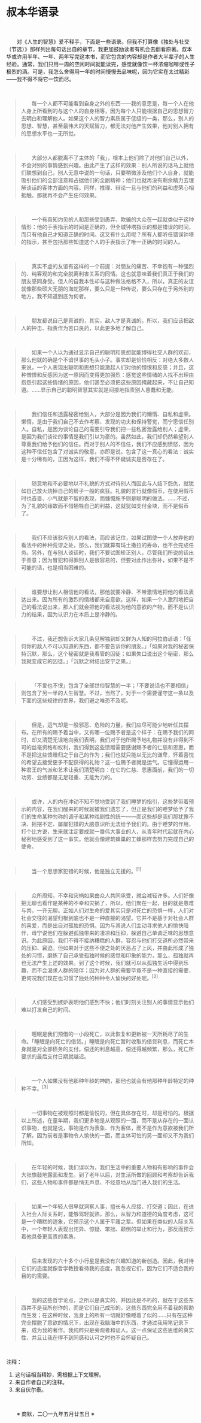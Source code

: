 # 叔本华语录

&emsp;&emsp;

&emsp;&emsp;对《人生的智慧》爱不释手，下面是一些语录。但我不打算像《独处与社交（节选）》那样列出每句话出自的章节。我更加鼓励读者有机会去翻看原著。叔本华或许用半年、一年、两年写完这本书，而它包含的内容却是作者大半辈子的人生经验。通常，我们只用一周的空闲时间就能读完，感觉就像饮一杯浓缩咖啡或性子极烈的酒。可是，我怎么舍得用一年的时间慢慢去品味呢，因为它实在太过精彩——我不得不将它一饮而尽。

&emsp;&emsp;

>&emsp;&emsp;每一个人都不可能看到自身之外的东西——我的意思是，每一个人在他人身上所看到的与这个人的自身相等，因为每个人只能根据自己的思想智力去明白和理解他人。如果这个人的智力素质属于低级的一类，那么，别人的思想、智慧，甚至最伟大的天赋智力，都无法对他产生效果，他对别人拥有的思想水平也一无所觉。

&emsp;&emsp;

>&emsp;&emsp;大部分人都脱离不了主体的「我」，根本上他们除了对他们自己以外，不会对别的事情感到兴趣。由此产生了这样的效果：别人所说的话马上就他们联想到自己，别人无意中说的一句话，只要稍微涉及他们个人自身，就能吸引他们的全部注意和占据他们的全副精神；他们也就再没有剩余精力去理解谈话的客体方面的内容。同样，推理、辩论一旦与他们的利益和虚荣心相抵触，那就再不会产生任何效果。

&emsp;&emsp;

>&emsp;&emsp;一个有真知灼见的人和那些受到愚弄、欺骗的大众在一起就类似于这种情形：他的手表指示的时间是正确的，但全城钟塔指示的都是错误的时间，而只有他自己才知道正确的时间。这又有什么用呢？所有人都听任错误钟塔的指示，甚至包括那些知道这个人的手表指示了唯一正确的时间的人。

&emsp;&emsp;

>&emsp;&emsp;真实不虚的友谊有这样的一个前提：对朋友的痛苦、不幸抱有一种强烈的、纯客观的和完全脱离利害关系的同情。这也就意味着我们真正于我们的朋友感同身受。但人的自我本性却与这种做法格格不入，所以，真正的友谊就像那些硕大无朋的海蛇那样，要么只是一种传说，要么只存在于另外别的地方，我不知道到底为何者。

&emsp;&emsp;

>&emsp;&emsp;朋友都说自己是真诚的，其实，敌人才是真诚的。所以，我们应该把敌人的抨击、指责作为苦口良药，以此更多地了解自己。

&emsp;&emsp;

>&emsp;&emsp;如果一个人以为通过显示自己的聪明和思想就能博得社交人群的欢迎，那么他就的确是个不谙世事的毛头小子。事实却是恰恰相反：对绝大多数人来说，一个人表现出聪明和思想只能激起人们对他的憎恨和反感；并且，这种憎恨和反感因为这一原因而变得更加强烈：感觉这些情绪的人找不出理由抱怨引起这些情绪的原因，他们甚至必须把这些原因掩藏起来，不让自己知道。……显示自己的聪明智慧其实就是间接地指责别人愚蠢和无能。

&emsp;&emsp;

>&emsp;&emsp;我们信任和透露秘密给别人，大部分是因为我们的懒惰、自私和虚荣。懒惰，是由于我们自己不去作考察、发现的功夫和保持警觉，而宁愿信任别人。自私，是因为谈论自己的需要引导我们把一些私密泄露给别人；虚荣，是因为我们谈论的事情是我们引以为豪的。虽然如此，我们却仍然希望别人尊重我们给予他们的信任。而对于别人的不信任，我们不应感到愤怒，因为这种不信任包含了对诚实的敬意，亦即是说，包含了这一真心的看法：诚实是十分稀有的，正因为这样，我们不得不怀疑诚实是否存在了。

&emsp;&emsp;

>&emsp;&emsp;随意地和不必要地以不礼貌的方式对待别人而因此与人结下怨仇，就犹如自己放火烧掉自己的房子一般的疯狂。礼貌的言行就像假币，在使用假币时也吝啬、小气就是不智的表现，而慷慨施予则是聪明的做法。……不过，为了礼貌的缘故而不惜牺牲自己的利益，这就犹如支付金块，而不是假币了。

&emsp;&emsp;

>&emsp;&emsp;我们不应该驳斥别人的看法，而应该记住，如果试图使一个人放弃他的看法中的种种荒谬之处，那么，我们就算有玛土撒拉的寿命，也不会完成任务。另外，在与别人谈话时，我们不要试图矫正别人，尽管我们所说的话出于善意；因为冒犯和得罪别人是很容易的，但要对此作出弥补，如果不是不可能的话，也是相当困难的。

&emsp;&emsp;

>&emsp;&emsp;谁要想让别人相信他的看法，那他就要冷静、不带激情地把他的看法表达出来。因为所有的激烈的情绪都来自意欲。这样，如果一个人激烈地把自己的看法说出来，那人们就会把他的看法视为他的意欲的产物，而不是认识力的结果，因为认识力在本质上是冷静的。

&emsp;&emsp;

>&emsp;&emsp;不过，我还想告诉大家几条见解独到却又鲜为人知的阿拉伯谚语：「任何你的敌人不可以知道的东西，都不要告诉你的朋友。」「如果对我的秘密保持沉默，那么，这个秘密就是我看管的囚徒；如果失口说出这个秘密，那么我就变成它的囚徒。」「沉默之树结出安宁之果。」

&emsp;&emsp;

>&emsp;&emsp;「不爱也不恨」包含了全部世俗智慧的一半；「不要说话也不要相信」则包含了另一半的人生智慧。不过，当然了，对于一个需要谨守这一条以及下面的这些规律的世界，我们避之唯恐不及呢。

&emsp;&emsp;

>&emsp;&emsp;但是，运气却是一股邪恶、危险的力量，我们应尽可能少地听任其摆布。在所有的赐予着当中，又有哪一位赐予者是这个样子：在赐予我们的同时，却又清楚无误地向我们表明，我们对于他所赐予地礼物并没有非得到不可的丝毫资格和权利，我们得到这些馈赠需要感谢赐予者的仁慈和恩惠，而不是把这些馈赠归之于自己的作为；我们也就只能以无比的谦卑，怀着喜悦的希望去接受更多不配获得的礼物？这一位赐予者就是运气。它懂得运用一种君王的气派和艺术让我们清楚明白：在它的仁慈、恩惠面前，我们的一切功劳、业绩都是无足轻重、无能为力的。

&emsp;&emsp;

>&emsp;&emsp;或许，人的内在冲动不知不觉地受到了我们睡梦的指引，这些梦带着预示的内容，在我们醒来的时候就被我们遗忘了，但正是我们的睡梦给予了我们的生命某种匀称的调子和某种戏剧性的统一——而这些却是我们那犹豫不决、摇摆不定、屡屡犯错的大脑意识所无法给予我们的。由于睡梦的作用，打个比方说，生来就注定要成就一番伟大事业的人，从青年时代起就在内心秘密地感受到了这一事实。他就会像建筑蜂巢的工蜂那样去努力完成自己的使命。

&emsp;&emsp;

>&emsp;&emsp;当一个思想家犯错的时候，他是独立无援的。<sup>[1]</sup>

&emsp;&emsp;

>&emsp;&emsp;众所周知，不幸和灾祸如果由众人共同承受，就会减轻许多。人们好像把无聊也看作是某种的不幸和灾祸了，所以，他们聚在一起，目的就是患难与共，一齐无聊。正如人们对生命的爱其实只是对死亡的恐惧一样，人们对社会交往的渴望归根到底也不是一种直接的渴望。它并不是基于对社会人群的喜爱，而是出自对孤独的恐惧。因为与其说人们主动寻求他人的愉快陪伴，毋宁说他们在躲避孤独带来的凄凉和压抑，躲避自己单调乏味的思想意识。为此原因，我们不得不接纳糟糕的人群，容忍与他们打交道所必然带来的压抑、窘迫。但如果对于这些不便之处的厌恶占了上风，并由此形成了独处的习惯，磨练了自己承受孤独时候的感觉和印象的能力，那么，孤独就再也无法产生上述的效果。到了这个时候，我们就可以从孤独生活中得到乐趣，而不会渴求人群的陪伴；因为对人群的需要毕竟不是一种直接的需要，更何况我们现在也习惯了独处的种种令人愉快的好处呢。<sup>[2]</sup>

&emsp;&emsp;

>&emsp;&emsp;人们感受到嫉妒表明他们感到不快；他们时刻关注别人的事情显示他们难以打发自己的时间。

&emsp;&emsp;

>&emsp;&emsp;睡眠是我们预借的一小段死亡，以此恢复和更新被一天所耗尽了的生命。「睡眠是向死亡的借贷。」睡眠是向死亡暂时收取的借贷利息，而死亡本身就是对全部债务的支付。偿还的利息越高，偿还得越频繁，那么，死亡所要求的最后支付日期就越迟。

&emsp;&emsp;

>&emsp;&emsp;一个人如果没有他那种年龄的神韵，那他也就会有他那种年龄特定的种种不幸。<sup>[3]</sup>

&emsp;&emsp;

>&emsp;&emsp;一切事物在被观照时都是愉悦的，但在具体存在时，却是可怕的。根据以上所述，在童年期，我们更多地是从观照的一面，而不是从存在的一面认识事物，也就是说，事物是作为表象、作为客体，而不是作为意欲被我们所了解。因为前者是事物令人愉快的一面，而主体可怕的另一面却又不为我们所知。

&emsp;&emsp;

>&emsp;&emsp;在年轻的时候，我们误以为，我们生活中的重要人物和有影响的事件会大张旗鼓地露面和发生。到了老年以后，对生活所做的回顾和考察却告诉我们，这些人物和事件都是悄无声息、不经意地从后门进入我们的生活。

&emsp;&emsp;

>&emsp;&emsp;如果一个年轻人很早就洞察人事，擅长与人应接、打交道；因此，在进入社会人际关系时，能够驾轻就熟，那么，从智力和道德的角度考虑，这可是一个糟糕的迹象，它预示这个人属于平庸之辈。但如果在类似的人际关系中，一个年轻人表现出诧异、惊疑、笨拙、颠倒的举止和行为，那反而预示着他具备更高贵的素质。

&emsp;&emsp;

>&emsp;&emsp;后来发现的六十多个小行星是我没有兴趣知道的新创造。因此，我对待它们的态度就像哲学教授看待我的态度，我忽视它们，因为它们不适合我的目的的需要。

&emsp;&emsp;

>&emsp;&emsp;我的这些哲学论点，之所以是真实的，并因此是不朽的，就在于这些东西并不是我所创作的，而是它们自己成形的。这些东西完全用不着我的帮助而生发；在这种时候，我身上的所有一切就好像睡着了似的……只有在这种完全摆脱了意欲的情况下，出现在我脑海中的东西，才通过我用笔记录下来，成为我的著作。我纯粹只是旁观者和证人。这一点保证这些思维的真实性，并且让我在得不到同感和认可之时也不会怀疑自己。

&emsp;&emsp;

注释：
1. 这句话相当精妙，需根据上下文理解。
2. 来自作者自己的注释。
3. 来自伏尔泰。

&emsp;&emsp;

&emsp;&emsp;※ 商默，二〇一九年五月廿五日 ※